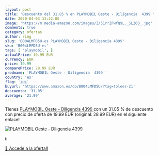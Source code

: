 ```yaml
---
layout: post
title: 'Descuento del 31.05 % en PLAYMOBIL Oeste - Diligencia  4399 '
date: 2020-04-03 13:22:00
image: 'https://m.media-amazon.com/images/I/51rrZFwfQ9L._SL200_.jpg'
comments: true
category: ofertas
author: ring
slug: 'B004LMFD5U-es PLAYMOBIL Oeste - Diligencia 4399'
sku: 'B004LMFD5U-es'
tags: [ 'playmobil', ]
actualPrice: 19.99 EUR
currency: EUR
price: 19.99
comparePrice: 28.99 EUR
prodname: 'PLAYMOBIL Oeste - Diligencia  4399 '
country: 'es'
flag: '🇪🇸'
buyurl: 'https://www.amazon.es/dp/B004LMFD5U/?tag=tolees-21'
descuento: '31.05'
average: '21.99'
---
```


Tienes [PLAYMOBIL Oeste - Diligencia  4399 ](https://www.amazon.es/dp/B004LMFD5U/?tag=tolees-21) con un 31.05 % de descuento con precio de oferta de 19.99 EUR (original: 28.99 EUR) en el siguiente enlace!

[![PLAYMOBIL Oeste - Diligencia  4399 ](https://m.media-amazon.com/images/I/51rrZFwfQ9L._SL200_.jpg)](https://www.amazon.es/dp/B004LMFD5U/?tag=tolees-21)

ℹ️:


[🛒 Accede a la oferta!!](https://www.amazon.es/dp/B004LMFD5U/?tag=tolees-21)
